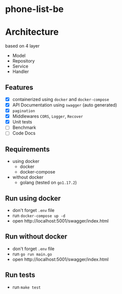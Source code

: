 # phone-list-be

# Architecture
based on 4 layer
* Model
* Repository
* Service
* Handler

## Features
- [x] containerized using `docker` and `docker-compose`
- [x] API Documentation using `swagger` (auto generated)
- [x] `pagination`
- [x] Middlewares `CORS`, `Logger`, `Recover`
- [x] Unit tests
- [ ] Benchmark
- [ ] Code Docs

## Requirements
* using docker
    * docker
    * docker-compose
* without docker
    * golang (tested on `go1.17.2`)

## Run using docker
* don't forget `.env` file
* run `docker-compose up -d`
* open http://localhost:5001/swagger/index.html

## Run without docker
* don't forget `.env` file
* run `go run main.go`
* open http://localhost:5001/swagger/index.html

## Run tests
* run `make test`
